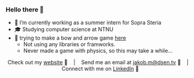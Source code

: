 ### Hello there 👋

- 💸 I’m currently working as a summer intern for Sopra Steria
- 🎓 Studying computer science at NTNU
- 🏹 trying to make a bow and arrow game <a href="https://jlmadsen.github.io">here</a>
    - Not using any libraries or framworks.
    - Never made a game with physics, so this may take a while...

<div align="middle">
  
Check out my [website][Website] :link: &nbsp;&nbsp;&nbsp;|&nbsp;&nbsp;&nbsp;
Send me an email at jakob.m@dsen.tv :speech_balloon: &nbsp;&nbsp;&nbsp;|&nbsp;&nbsp;&nbsp;
Connect with me on [LinkedIn][LinkedIn] :necktie:

</div>

[Website]:https://jakoblm.com/
[LinkedIn]:https://www.linkedin.com/in/jakoblm/

<!--
- 📧 How to reach me: jakob.m@dsen.tv
- 🌐 Check out my site: <a href="https://jakoblm.com">jakoblm.com</a>
-->
